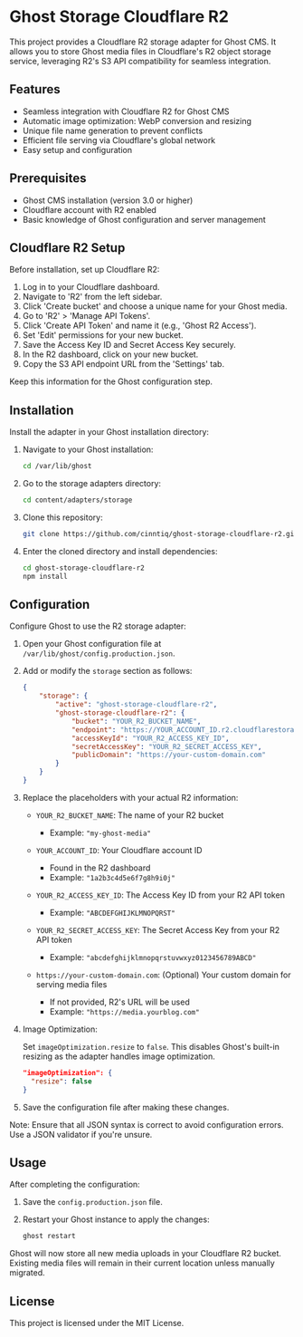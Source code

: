# Ghost Storage Cloudflare R2

This project provides a Cloudflare R2 storage adapter for Ghost CMS. It allows you to store Ghost media files in Cloudflare's R2 object storage service, leveraging R2's S3 API compatibility for seamless integration.

## Features

-   Seamless integration with Cloudflare R2 for Ghost CMS
-   Automatic image optimization: WebP conversion and resizing
-   Unique file name generation to prevent conflicts
-   Efficient file serving via Cloudflare's global network
-   Easy setup and configuration

## Prerequisites

-   Ghost CMS installation (version 3.0 or higher)
-   Cloudflare account with R2 enabled
-   Basic knowledge of Ghost configuration and server management

## Cloudflare R2 Setup

Before installation, set up Cloudflare R2:

1. Log in to your Cloudflare dashboard.
2. Navigate to 'R2' from the left sidebar.
3. Click 'Create bucket' and choose a unique name for your Ghost media.
4. Go to 'R2' > 'Manage API Tokens'.
5. Click 'Create API Token' and name it (e.g., 'Ghost R2 Access').
6. Set 'Edit' permissions for your new bucket.
7. Save the Access Key ID and Secret Access Key securely.
8. In the R2 dashboard, click on your new bucket.
9. Copy the S3 API endpoint URL from the 'Settings' tab.

Keep this information for the Ghost configuration step.

## Installation

Install the adapter in your Ghost installation directory:

1. Navigate to your Ghost installation:

    ```bash
    cd /var/lib/ghost
    ```

2. Go to the storage adapters directory:

    ```bash
    cd content/adapters/storage
    ```

3. Clone this repository:

    ```bash
    git clone https://github.com/cinntiq/ghost-storage-cloudflare-r2.git
    ```

4. Enter the cloned directory and install dependencies:
    ```bash
    cd ghost-storage-cloudflare-r2
    npm install
    ```

## Configuration

Configure Ghost to use the R2 storage adapter:

1. Open your Ghost configuration file at `/var/lib/ghost/config.production.json`.

2. Add or modify the `storage` section as follows:

    ```json
    {
        "storage": {
            "active": "ghost-storage-cloudflare-r2",
            "ghost-storage-cloudflare-r2": {
                "bucket": "YOUR_R2_BUCKET_NAME",
                "endpoint": "https://YOUR_ACCOUNT_ID.r2.cloudflarestorage.com",
                "accessKeyId": "YOUR_R2_ACCESS_KEY_ID",
                "secretAccessKey": "YOUR_R2_SECRET_ACCESS_KEY",
                "publicDomain": "https://your-custom-domain.com"
            }
        }
    }
    ```

3. Replace the placeholders with your actual R2 information:

    - `YOUR_R2_BUCKET_NAME`: The name of your R2 bucket

        - Example: `"my-ghost-media"`

    - `YOUR_ACCOUNT_ID`: Your Cloudflare account ID

        - Found in the R2 dashboard
        - Example: `"1a2b3c4d5e6f7g8h9i0j"`

    - `YOUR_R2_ACCESS_KEY_ID`: The Access Key ID from your R2 API token

        - Example: `"ABCDEFGHIJKLMNOPQRST"`

    - `YOUR_R2_SECRET_ACCESS_KEY`: The Secret Access Key from your R2 API token

        - Example: `"abcdefghijklmnopqrstuvwxyz0123456789ABCD"`

    - `https://your-custom-domain.com`: (Optional) Your custom domain for serving media files
        - If not provided, R2's URL will be used
        - Example: `"https://media.yourblog.com"`

4. Image Optimization:

    Set `imageOptimization.resize` to `false`. This disables Ghost's built-in resizing as the adapter handles image optimization.

    ```json
    "imageOptimization": {
      "resize": false
    }
    ```

5. Save the configuration file after making these changes.

Note: Ensure that all JSON syntax is correct to avoid configuration errors. Use a JSON validator if you're unsure.

## Usage

After completing the configuration:

1. Save the `config.production.json` file.

2. Restart your Ghost instance to apply the changes:

    ```bash
    ghost restart
    ```

Ghost will now store all new media uploads in your Cloudflare R2 bucket. Existing media files will remain in their current location unless manually migrated.

## License

This project is licensed under the MIT License.
